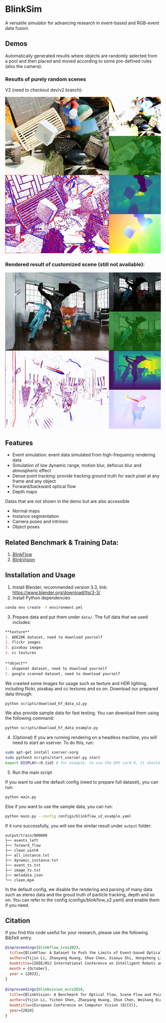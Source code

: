 # BlinkSim
A versatile simulator for advancing research in event-based and RGB-event data fusion.
<br/>

## Demos

Automatically generated results where objects are randomly selected from a pool and then placed and moved according to some pre-defined rules (also the camera):

### Results of purely random scenes

V2 (need to checkout dev/v2 branch):

![Demo Video](https://github.com/eugenelyj/open_access_assets/blob/master/blinkflow/auto.gif?raw=true)


### Rendered result of customized scene (still not available):

![Demo Video](https://github.com/eugenelyj/open_access_assets/blob/master/blinkflow/custom.gif?raw=true)


## Features

- Event simulation: event data simulated from high-frequency rendering data
- Simulation of low dynamic range, motion blur, defocus blur and atmospheric effect
- Dense point tracking: provide tracking ground truth for each pixel at any frame and any object
- Forward/backward optical flow
- Depth maps

Datas that are not shown in the demo but are also accessible

- Normal maps
- Instance segmentation
- Camera poses and intrinsic
- Object poses

## Related Benchmark & Training Data:

1. [BlinkFlow](https://zju3dv.github.io/blinkflow/)
2. [BlinkVision](https://www.blinkvision.net/)


## Installation and Usage

1. Install Blender, recommended version 3.3, link: https://www.blender.org/download/lts/3-3/
2. Install Python dependencies

```bash
conda env create -f environment.yml
```
3. Prepare data and put them under `data/`. The full data that we used includes:

```markdown
**texture**
1. ADE20K dataset, need to download yourself
2. flickr images
3. pixabay images
4. cc textures

**object**
1. shapenet dataset, need to download yourself
2. google scanned dataset, need to download yourself
```

We crawled some images for usage such as texture and HDR lighting, including flickr, pixabay and cc textures and so on.
Download our prepared data through:

```bash
python scripts/download_hf_data_v2.py
```

We also provide sample data for fast testing. You can download them using the following command:

```bash
python scripts/download_hf_data_example.py
```


4. (Optional) If you are running rendering on a headless machine, you will need to start an xserver. To do this, run:

```bash
sudo apt-get install xserver-xorg
sudo python3 scripts/start_xserver.py start
export DISPLAY=:0.{id} # for example, to use the GPU card 0, it should be DISPLAY=:0.0
```

5. Run the main script

If you want to use the default config (need to prepare full dataset), you can run:
```bash
python main.py
```

Else if you want to use the sample data, you can run:
```bash
python main.py --config configs/blinkflow_v2_example.yaml
```

If it runs successfully, you will see the similar result under `output` folder:
```text
output/train/000000
├── events_left
├── forward_flow
├── clean_uint8
├── all_instance.txt
├── dynamic_instance.txt
├── event_ts.txt
├── image_ts.txt
├── metadata.json
└── clean.mp4
```

In the default config, we disable the rendering and parsing of many data such as stereo data and the groud truth of particle tracking, depth and so on. You can refer to the config (configs/blinkflow_v2.yaml) and enable them if you need.

## Citation

If you find this code useful for your research, please use the following BibTeX entry.

```bibtex
@inproceedings{blinkflow_iros2023,
  title={BlinkFlow: A Dataset to Push the Limits of Event-based Optical Flow Estimation},
  author={Yijin Li, Zhaoyang Huang, Shuo Chen, Xiaoyu Shi, Hongsheng Li, Hujun Bao, Zhaopeng Cui, Guofeng Zhang},
  booktitle={IEEE/RSJ International Conference on Intelligent Robots and Systems (IROS)},
  month = {October},
  year = {2023},
}

@inproceedings{blinkvision_eccv2024,
  title={BlinkVision: A Benchmark for Optical Flow, Scene Flow and Point Tracking Estimation using RGB Frames and Events},
  author={Yijin Li, Yichen Shen, Zhaoyang Huang, Shuo Chen, Weikang Bian, Xiaoyu Shi, Fu-Yun Wang, Keqiang Sun, Hujun Bao, Zhaopeng Cui, Guofeng Zhang, Hongsheng Li},
  booktitle={European Conference on Computer Vision (ECCV)},
  year={2024}
}
```


